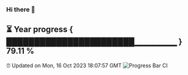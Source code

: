 ### Hi there 👋
⏳ Year progress { ███████████████████████▁▁▁▁▁▁▁ } 79.11 %
---
⏰ Updated on Mon, 16 Oct 2023 18:07:57 GMT
![Progress Bar CI](https://github.com/Moyi321/Moyi321/workflows/Progress%20Bar%20CI/badge.svg)
